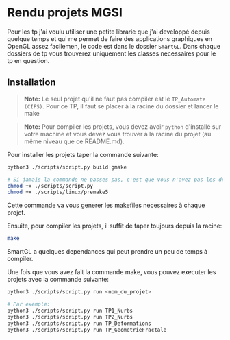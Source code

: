 # Rendu projets MGSI

Pour les tp j'ai voulu utiliser une petite librarie que j'ai developpé depuis quelque temps et qui me permet de faire des applications graphiques en OpenGL assez facilemen, le code est dans le dossier `SmartGL`.
Dans chaque dossiers de tp vous trouverez uniquement les classes necessaires pour le tp en question.

## Installation

> **Note:** Le seul projet qu'il ne faut pas compiler est le `TP_Automate (CIFS)`. Pour ce TP, il faut se placer à la racine du dossier et lancer le make

> **Note:** Pour compiler les projets, vous devez avoir `python` d'installé sur votre machine et vous devez vous trouver à la racine du projet (au même niveau que ce README.md).

Pour installer les projets taper la commande suivante:
```bash
python3 ./scripts/script.py build gmake

# Si jamais la commande ne passes pas, c'est que vous n'avez pas les droits d'execution sur le script. Pour cela, faites les commandes suivantes:
chmod +x ./scripts/script.py
chmod +x ./scripts/linux/premake5
```

Cette commande va vous generer les makefiles necessaires à chaque projet.

Ensuite, pour compiler les projets, il suffit de taper toujours depuis la racine:
```bash
make
```

SmartGL a quelques dependances qui peut prendre un peu de temps à compiler.

Une fois que vous avez fait la commande make, vous pouvez executer les projets avec la commande suivante:
```bash
python3 ./scripts/script.py run <nom_du_projet>

# Par exemple:
python3 ./scripts/script.py run TP1_Nurbs
python3 ./scripts/script.py run TP2_Nurbs
python3 ./scripts/script.py run TP_Deformations
python3 ./scripts/script.py run TP_GeometrieFractale
```
